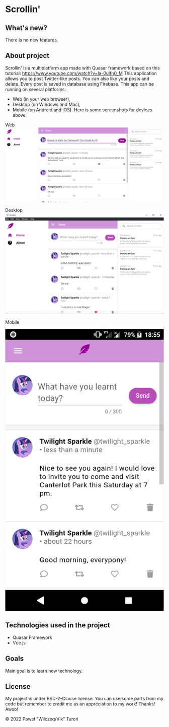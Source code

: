 # Scrollin'

## What's new?

There is no new features.

## About project

Scrollin' is a multiplatform app made with Quasar framework based on this tutorial: https://www.youtube.com/watch?v=la-0ulfn0_M
This application allows you to post Twitter-like posts. You can also like your posts and delete. Every post is saved
in database using Firebase. This app can be running on several platforms:
- Web (in your web browser),
- Desktop (on Windows and Mac),
- Mobile (on Android and iOS).
Here is some screenshots for devices above.

Web
![web](example-images/web00.png)

Desktop
![desktop](example-images/desktop00.png)

Mobile

![mobile](example-images/mobile00.png)

## Technologies used in the project

* Quasar Framework
* Vue.js

## Goals

Main goal is to learn new technology.

## License

My project is under BSD-2-Clause license. You can use some parts from my code but remember to credit me as an appreciation to my work! Thanks! Awoo!

© 2022 Paweł "Wilczeq/Vlk" Turoń
